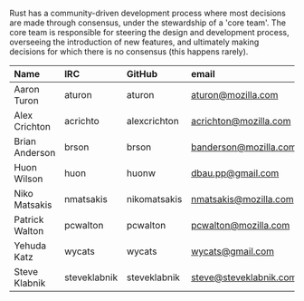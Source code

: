 Rust has a community-driven development process where most decisions are made through consensus, under the stewardship of a 'core team'. The core team is responsible for steering the design and development process, overseeing the introduction of new features, and ultimately making decisions for which there is no consensus (this happens rarely).

| Name               | IRC          | GitHub       | email                  |
|:-------------------|:-------------|:-------------|:-----------------------|
| Aaron Turon        | aturon       | aturon       | aturon@mozilla.com     |
| Alex Crichton      | acrichto     | alexcrichton | acrichton@mozilla.com  |
| Brian Anderson     | brson        | brson        | banderson@mozilla.com  |
| Huon Wilson        | huon         | huonw        | dbau.pp@gmail.com      |
| Niko Matsakis      | nmatsakis    | nikomatsakis | nmatsakis@mozilla.com  |
| Patrick Walton     | pcwalton     | pcwalton     | pcwalton@mozilla.com   |
| Yehuda Katz        | wycats       | wycats       | wycats@gmail.com       |
| Steve Klabnik      | steveklabnik | steveklabnik | steve@steveklabnik.com |